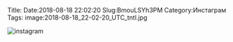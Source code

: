Title:
Date:2018-08-18 22:02:20
Slug:BmouLSYh3PM
Category:Инстаграм
Tags:
image:2018-08-18_22-02-20_UTC_tntl.jpg

![instagram]({attach}images/2018-08-18_22-02-20_UTC.jpg)

